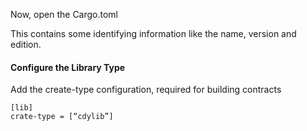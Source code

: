 Now, open the Cargo.toml

This contains some identifying information like the name, version and edition.

#### Configure the Library Type
Add the create-type configuration, required for building contracts
```
[lib]
crate-type = [“cdylib”]
```
